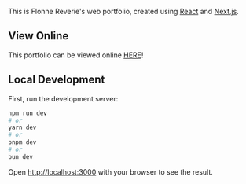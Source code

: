 This is Flonne Reverie's web portfolio, created using [React](https://react.dev/) and [Next.js](https://nextjs.org).

## View Online

This portfolio can be viewed online [HERE](https://flonne.pet/)!

## Local Development

First, run the development server:

```bash
npm run dev
# or
yarn dev
# or
pnpm dev
# or
bun dev
```

Open [http://localhost:3000](http://localhost:3000) with your browser to see the result.
